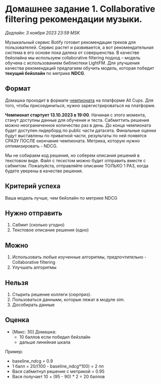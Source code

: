 # Домашнее задание 1. Collaborative filtering рекомендации музыки.

*Дедлайн: 3 ноября 2023 23:59 MSK*

Музыкальный сервис Botify готовит рекомендации треков для пользователей. 
Сервис растет и развивается, а вот рекомендательная система в его основе пока далека от совершенства. 
В качестве бейзлайна мы используем collaborative filtering подход – модель обучена с использованием библиотеки LightFM. 
Для улучшения качества рекомендаций предлагаем обучить модель, которая победит **текущий бейзлайн** по метрике **NDCG**.

## Формат

Домашка проходит в формате [чемпионата](https://cups.online/ru/contests/recommend_services/) на платформе All Cups.
Для того, чтобы присоединиться, нужно зарегистрироваться на платформе.

**Чемпионат стартует 13.10.2023 в 19:00**. Начиная с этого момента, станут доступны данные для обучения и теста.
Сабмиттить решения можно неограниченное количество раз в день. 
До конца чемпионата будет доступен лидерборд по public части датасета. 
Финальные оценки будут выставлены по приватной части, результаты по ней появятся СРАЗУ ПОСЛЕ окончания чемпионата.
Метрика, которую нужно оптимизировать - NDCG.

Мы не собираем код решения, но соберем описания решений в текстовом виде. 
Файл с тескстом можно будет отправить вместе с сабмитом.
Пожалуйста, отправляйте описание ТОЛЬКО 1 РАЗ, когда будете уверены в качестве решения.

## Критерий успеха

Ваша модель лучше, чем бейзлайн по метрике NDCG

## Нужно отправить

1. Сабмит (сколько угодно)
2. Текстовое описание решения (одно)

## Можно

1. Использовать любые изученные алгоритмы, предпочтительно - Collaborative filtering
2. Улучшать алгоритмы
   
## Нельзя

1. Стырить решение коллеги (сюрприз).
2. Пользоваться данными, которые лежат в модуле sim.
3. Дособирать данные

## Оценка

- [Макс: 30] Домашка: 
  - 10 баллов если победил бейзлайн
  - дальше линейная шкала

Пример: 

* baseline_ndcg = 0.9 
* 1 балл = 20/(100 - baseline_ndcg*100) = 2 пп
* Вася сабмитнул решение с метрикой = 0.95 
* Вася получает 10 + (95 - 90) * 2 = 20 баллов

